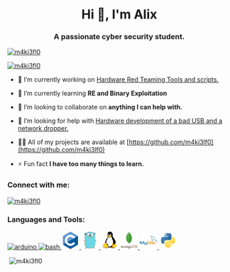 <h1 align="center">Hi 👋, I'm Alix</h1>
<h3 align="center">A passionate cyber security student.</h3>

<p align="left"> <a href="https://github.com/ryo-ma/github-profile-trophy"><img src="https://github-profile-trophy.vercel.app/?username=m4ki3fl0" alt="m4ki3fl0" /></a> </p>

<p align="left"> <a href="https://twitter.com/m4ki3fl0" target="blank"><img src="https://img.shields.io/twitter/follow/m4ki3fl0?logo=twitter&style=for-the-badge" alt="m4ki3fl0" /></a> </p>

- 🔭 I’m currently working on [Hardware Red Teaming Tools and scripts.](TBA)

- 🌱 I’m currently learning **RE and Binary Exploitation**

- 👯 I’m looking to collaborate on **anything I can help with.**

- 🤝 I’m looking for help with [Hardware development of a bad USB and a network dropper.](TBA)

- 👨‍💻 All of my projects are available at [https://github.com/m4ki3lf0](https://github.com/m4ki3lf0)

- ⚡ Fun fact **I have too many things to learn.**

<h3 align="left">Connect with me:</h3>
<p align="left">
<a href="https://twitter.com/m4ki3fl0" target="blank"><img align="center" src="https://raw.githubusercontent.com/rahuldkjain/github-profile-readme-generator/master/src/images/icons/Social/twitter.svg" alt="m4ki3fl0" height="30" width="40" /></a>
</p>

<h3 align="left">Languages and Tools:</h3>
<p align="left"> <a href="https://www.arduino.cc/" target="_blank" rel="noreferrer"> <img src="https://cdn.worldvectorlogo.com/logos/arduino-1.svg" alt="arduino" width="40" height="40"/> </a> <a href="https://www.gnu.org/software/bash/" target="_blank" rel="noreferrer"> <img src="https://www.vectorlogo.zone/logos/gnu_bash/gnu_bash-icon.svg" alt="bash" width="40" height="40"/> </a> <a href="https://www.cprogramming.com/" target="_blank" rel="noreferrer"> <img src="https://raw.githubusercontent.com/devicons/devicon/master/icons/c/c-original.svg" alt="c" width="40" height="40"/> </a> <a href="https://golang.org" target="_blank" rel="noreferrer"> <img src="https://raw.githubusercontent.com/devicons/devicon/master/icons/go/go-original.svg" alt="go" width="40" height="40"/> </a> <a href="https://www.linux.org/" target="_blank" rel="noreferrer"> <img src="https://raw.githubusercontent.com/devicons/devicon/master/icons/linux/linux-original.svg" alt="linux" width="40" height="40"/> </a> <a href="https://www.mongodb.com/" target="_blank" rel="noreferrer"> <img src="https://raw.githubusercontent.com/devicons/devicon/master/icons/mongodb/mongodb-original-wordmark.svg" alt="mongodb" width="40" height="40"/> </a> <a href="https://www.mysql.com/" target="_blank" rel="noreferrer"> <img src="https://raw.githubusercontent.com/devicons/devicon/master/icons/mysql/mysql-original-wordmark.svg" alt="mysql" width="40" height="40"/> </a> <a href="https://www.python.org" target="_blank" rel="noreferrer"> <img src="https://raw.githubusercontent.com/devicons/devicon/master/icons/python/python-original.svg" alt="python" width="40" height="40"/> </a> </p>

<p>&nbsp;<img align="center" src="https://github-readme-stats.vercel.app/api?username=m4ki3fl0&show_icons=true&locale=en" alt="m4ki3fl0" /></p>

